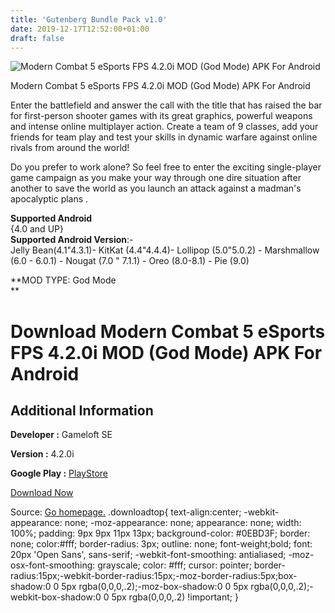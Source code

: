 ```yaml
---
title: 'Gutenberg Bundle Pack v1.0'
date: 2019-12-17T12:52:00+01:00
draft: false
---
```


![Modern Combat 5 eSports FPS 4.2.0i MOD (God Mode) APK For Android](https://i1.wp.com/apkhome.net/wp-content/uploads/2019/12/Modern-Combat-5-eSports-FPS-4.2.0i-MOD-God-Mode.png "Modern Combat 5 eSports FPS 4.2.0i MOD (God Mode) APK For Android")

  

Modern Combat 5 eSports FPS 4.2.0i MOD (God Mode) APK For Android

Enter the battlefield and answer the call with the title that has raised the bar for first-person shooter games with its great graphics, powerful weapons and intense online multiplayer action. Create a team of 9 classes, add your friends for team play and test your skills in dynamic warfare against online rivals from around the world!

Do you prefer to work alone? So feel free to enter the exciting single-player game campaign as you make your way through one dire situation after another to save the world as you launch an attack against a madman's apocalyptic plans .

**Supported Android**  
{4.0 and UP}  
**Supported Android Version**:-  
Jelly Bean(4.1"4.3.1)- KitKat (4.4"4.4.4)- Lollipop (5.0"5.0.2) - Marshmallow (6.0 - 6.0.1) - Nougat (7.0 " 7.1.1) - Oreo (8.0-8.1) - Pie (9.0)

**MOD TYPE: God Mode  
**

Download Modern Combat 5 eSports FPS 4.2.0i MOD (God Mode) APK For Android
==========================================================================

Additional Information
----------------------

**Developer :** Gameloft SE

**Version :** 4.2.0i

**Google Play :** [PlayStore](https://play.google.com/store/apps/details?id=com.gameloft.android.ANMP.GloftM5HM#)

  

[Download Now](https://store4app.co/post/modern-combat-5-esports-fps-4-2-0i-mod-god-mode-apk-for-android_1576570629)

  
Source: [Go homepage.](https://store4app.co/post/modern-combat-5-esports-fps-4-2-0i-mod-god-mode-apk-for-android_1576570629) .downloadtop{ text-align:center; -webkit-appearance: none; -moz-appearance: none; appearance: none; width: 100%; padding: 9px 9px 11px 13px; background-color: #0EBD3F; border: none; color:#fff; border-radius: 3px; outline: none; font-weight;bold; font: 20px 'Open Sans', sans-serif; -webkit-font-smoothing: antialiased; -moz-osx-font-smoothing: grayscale; color: #fff; cursor: pointer; border-radius:15px;-webkit-border-radius:15px;-moz-border-radius:5px;box-shadow:0 0 5px rgba(0,0,0,.2);-moz-box-shadow:0 0 5px rgba(0,0,0,.2);-webkit-box-shadow:0 0 5px rgba(0,0,0,.2) !important; }